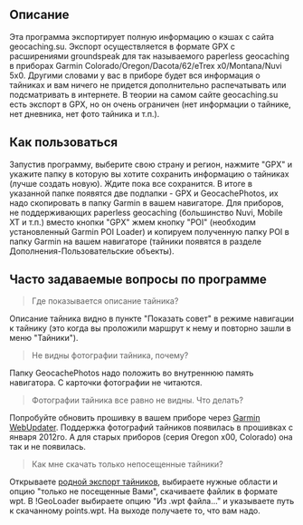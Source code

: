 Описание
------
Эта программа экспортирует полную информацию о кэшах с сайта geocaching.su. Экспорт осуществляется в формате GPX с
расширениями groundspeak для так называемого paperless geocaching в приборах
Garmin Colorado/Oregon/Dacota/62/eTrex x0/Montana/Nuvi 5x0. Другими словами у вас в приборе будет вся информация о
тайниках и вам ничего не придется дополнительно распечатывать или подсматривать в интернете. В теории на самом сайте
geocaching.su есть экспорт в GPX, но он очень ограничен (нет информации о тайнике, нет дневника, нет фото тайника и т.п.).

Как пользоваться
------
Запустив программу, выберите свою страну и регион, нажмите "GPX" и укажите папку в которую вы хотите сохранить информацию
о тайниках (лучше создать новую). Ждите пока все сохранится. В итоге в указанной папке появятся две подпапки - GPX и
GeocachePhotos, их надо скопировать в папку Garmin в вашем навигаторе. Для приборов, не поддерживающих paperless geocaching
(большинство Nuvi, Mobile XT и т.п.) вместо кнопки "GPX" жмем кнопку "POI" (необходим установленный Garmin POI Loader) и
копируем полученную папку POI в папку Garmin на вашем навигаторе (тайники появятся в разделе Дополнения-Пользовательские
объекты).

Часто задаваемые вопросы по программе
------

> Где показывается описание тайника?

Описание тайника видно в пункте "Показать совет" в режиме навигации к тайнику (это когда вы проложили маршрут к нему и повторно зашли в меню "Тайники").

> Не видны фотографии тайника, почему?

Папку GeocachePhotos надо положить во внутреннюю память навигатора. С карточки фотографии не читаются.

>Фотографии тайника все равно не видны. Что делать?

Попробуйте обновить прошивку в вашем приборе через [Garmin WebUpdater](http://www8.garmin.com/products/webupdater/howtoinstall.jsp).
Поддержка фотографий тайников появилась в прошивках с января 2012го. А для старых приборов (серия Oregon x00, Colorado)
она так и не появилась.

> Как мне скачать только непосещенные тайники?

Открываете [родной экспорт тайников](http://www.geocaching.su/site/popup/selex.php), выбираете нужные области и опцию
"только не посещенные Вами", скачиваете файлик в формате wpt. В !GeoLoader выбираете опцию "Из .wpt файла..." и
указываете путь к скачанному points.wpt. На выходе получаете то, что вам надо.
